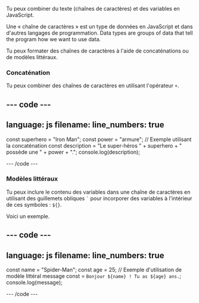 Tu peux combiner du texte (chaînes de caractères) et des variables en JavaScript.

Une « chaîne de caractères » est un type de données en JavaScript et dans d'autres langages de programmation. Data types are groups of data that tell the program how we want to use data.

Tu peux formater des chaînes de caractères à l'aide de concaténations ou de modèles littéraux.

### Concaténation

Tu peux combiner des chaînes de caractères en utilisant l'opérateur `+`.

## --- code ---

language: js
filename:
line_numbers: true
-------------------------------------------------------

const superhero = "Iron Man";
const power = "armure";
// Exemple utilisant la concaténation
const description = "Le super-héros " + superhero + " possède une " + power + ".";
console.log(description);

\--- /code ---

### Modèles littéraux

Tu peux inclure le contenu des variables dans une chaîne de caractères en utilisant des guillemets obliques `` ` `` pour incorporer des variables à l'intérieur de ces symboles : `${}`.

Voici un exemple.

## --- code ---

language: js
filename:
line_numbers: true
-------------------------------------------------------

const name = "Spider-Man";
const age = 25;
// Exemple d'utilisation de modèle littéral
message const = `Bonjour ${name} ! Tu as ${age} ans.`;
console.log(message);

\--- /code ---
